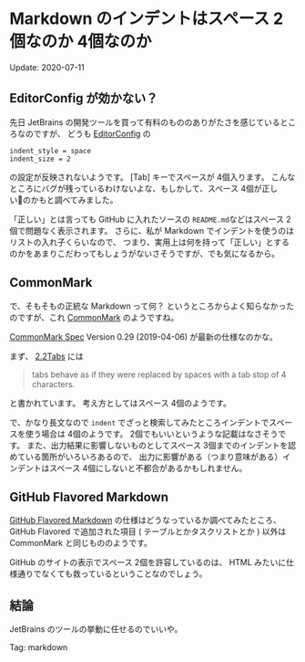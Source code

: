 Markdown のインデントはスペース 2個なのか 4個なのか
=====

Update: 2020-07-11


## EditorConfig が効かない？

先日 JetBrains の開発ツールを買って有料のもののありがたさを感じているところなのですが、
どうも [EditorConfig](https://editorconfig.org/) の

```
indent_style = space
indent_size = 2
```

の設定が反映されないようです。
[Tab] キーでスペースが 4個入ります。
こんなところにバグが残っているわけないよな、もしかして、スペース 4個が正しいのかもと調べてみました。

「正しい」とは言っても GitHub に入れたソースの ``README.md``などはスペース 2個で問題なく表示されます。
さらに、私が Markdown でインデントを使うのはリストの入れ子くらいなので、
つまり、実用上は何を持って「正しい」とするのかをあまりこだわってもしょうがないさそうですが、でも気になるから。

## CommonMark

で、そもそもの正統な Markdown って何？ というところからよく知らなかったのですが、これ
[CommonMark](https://commonmark.org/)
のようですね。

[CommonMark Spec](https://spec.commonmark.org/) Version 0.29 (2019-04-06)
が最新の仕様なのかな。

まず、
[2.2Tabs](https://spec.commonmark.org/0.29/#tabs)
には

> tabs behave as if they were replaced by spaces with a tab stop of 4 characters.

と書かれています。
考え方としてはスペース 4個のようです。

で、かなり長文なので ``indent``
でざっと検索してみたところインデントでスペースを使う場合は 4個のようです。
2個でもいいというような記載はなさそうです。
また、出力結果に影響しないものとしてスペース 3個までのインデントを認めている箇所がいろいろあるので、
出力に影響がある（つまり意味がある）インデントはスペース 4個にしないと不都合があるかもしれません。

## GitHub Flavored Markdown

[GitHub Flavored Markdown](https://github.github.com/gfm/)
の仕様はどうなっているか調べてみたところ、
GitHub Flavored で追加された項目 ( テーブルとかタスクリストとか )
以外は CommonMark と同じもののようです。

GitHub のサイトの表示でスペース 2個を許容しているのは、
HTML みたいに仕様通りでなくても救っているということなのでしょう。

## 結論

JetBrains のツールの挙動に任せるのでいいや。


Tag: markdown
